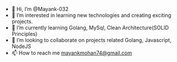 - 👋 Hi, I’m @Mayank-032
- 👀 I’m interested in learning new technologies and creating exciting projects.
- 🌱 I’m currently learning Golang, MySql, Clean Architecture(SOLID Principles)
- 💞️ I’m looking to collaborate on projects related Golang, Javascript, NodeJS
- 📫 How to reach me mayankmohan74@gmail.com

<!---
Mayank-032/Mayank-032 is a ✨ special ✨ repository because its `README.md` (this file) appears on your GitHub profile.
You can click the Preview link to take a look at your changes.
--->
